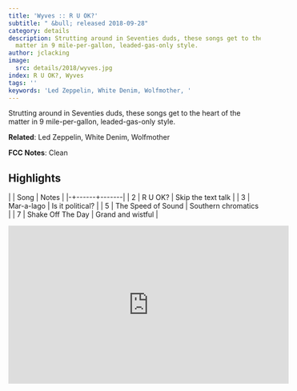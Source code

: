 ```yaml
---
title: 'Wyves :: R U OK?'
subtitle: " &bull; released 2018-09-28"
category: details
description: Strutting around in Seventies duds, these songs get to the heart of the
  matter in 9 mile-per-gallon, leaded-gas-only style.
author: jclacking
image:
  src: details/2018/wyves.jpg
index: R U OK?, Wyves
tags: ''
keywords: 'Led Zeppelin, White Denim, Wolfmother, '
---
```

Strutting around in Seventies duds, these songs get to the heart of the matter in 9 mile-per-gallon, leaded-gas-only style.<!--more-->

**Related**: Led Zeppelin, White Denim, Wolfmother

**FCC Notes**: Clean

## Highlights

| | Song | Notes |
|-+------+-------|
| 2 | R U OK? | Skip the text talk |
| 3 | Mar-a-lago | Is it political? |
| 5 | The Speed of Sound | Southern chromatics |
| 7 | Shake Off The Day | Grand and wistful |

<div class="tlo-detail-video"><iframe width="560" height="315" src="https://www.youtube.com/embed/fh3-spWGiEI" frameborder="0" allow="autoplay; encrypted-media" allowfullscreen></iframe></div>

